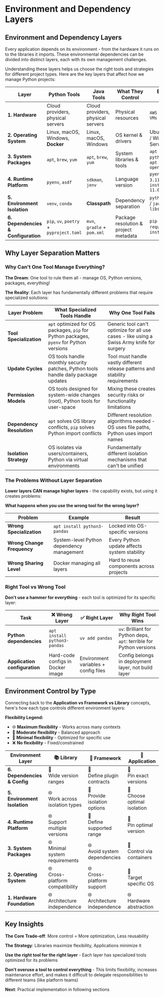 # Environment and Dependency Layers

## Environment and Dependency Layers

Every application depends on its environment - from the hardware it runs on to the libraries it imports. These environmental dependencies can be divided into distinct layers, each with its own management challenges.

Understanding these layers helps us choose the right tools and strategies for different project types. Here are the key layers that affect how we manage Python projects:



| Layer | Python Tools | Java Tools | What They Control | Example Usage |
|-------|--------------|------------|-------------------|---------------|
| **1. Hardware** | Cloud providers, physical servers | Cloud providers, physical servers | Physical resources | `AWS EC2`, `Azure VMs` |
| **2. Operating System** | Linux, macOS, Windows, **Docker** | Linux, macOS, Windows | OS kernel & drivers | Ubuntu 22.04 / Windows Server |
| **3. System Packages** | `apt`, `brew`, `yum` | `apt`, `brew`, `yum` | System libraries & tools | `apt install python3-dev` / `apt install openjdk-11` |
| **4. Runtime Platform** | `pyenv`, `asdf` | `sdkman`, `jenv` | Language version | `pyenv install 3.11` / `sdk install java 11.0.2` |
| **5. Environment Isolation** | `venv`, `conda` | **Classpath** | Dependency separation | `python -m venv` / `java -cp libs/*:app.jar` |
| **6. Dependencies & Configuration** | `pip`, `uv`, `poetry` + `pyproject.toml` | `mvn`, `gradle` + `pom.xml` | Package resolution & project metadata | `pip install requests` / `mvn install` |


## Why Layer Separation Matters

### Why Can't One Tool Manage Everything?

**The Dream**: One tool to rule them all - manage OS, Python versions, packages, everything!

**The Reality**: Each layer has fundamentally different problems that require specialized solutions:

| Layer Problem | What Specialized Tools Handle | Why One Tool Fails |
|---------------|-------------------------------|-------------------|
| **Tool Specialization** | `apt` optimized for OS packages, `pip` for Python packages, `pyenv` for Python versions | Generic tool can't optimize for all use cases - like using a Swiss Army knife for surgery |
| **Update Cycles** | OS tools handle monthly security patches, Python tools handle daily package updates | Tool must handle vastly different release patterns and stability requirements |
| **Permission Models** | OS tools designed for system-wide changes (root), Python tools for user-space | Mixing these creates security risks or functionality limitations |
| **Dependency Resolution** | `apt` solves OS library conflicts, `pip` solves Python import conflicts | Different resolution algorithms needed - OS uses file paths, Python uses import names |
| **Isolation Strategy** | OS isolates via users/containers, Python via virtual environments | Fundamentally different isolation mechanisms that can't be unified |

### The Problems Without Layer Separation

**Lower layers CAN manage higher layers** - the capability exists, but using it creates problems:

**What happens when you use the wrong tool for the wrong layer?**

| Problem | Example | Result |
|---------|---------|--------|
| **Wrong Specialization** | `apt install python3-pandas` | Locked into OS-specific versions |
| **Wrong Change Frequency** | System-level Python dependency management | Every Python update affects system stability |
| **Wrong Sharing Level** | Docker managing all layers | Hard to reuse components across projects |

### Right Tool vs Wrong Tool

**Don't use a hammer for everything** - each tool is optimized for its specific layer:

| Task | ❌ Wrong Layer | ✅ Right Layer | Why Right Tool Wins |
|------|---------------|----------------|-------------------|
| **Python dependencies** | `apt install python3-pandas` | `uv add pandas` | `uv`: Brilliant for Python deps, `apt`: terrible for Python versions |
| **Application configuration** | Hard-code configs in Docker image | Environment variables + config files | Config belongs in deployment layer, not build layer |



## Environment Control by Type

Connecting back to the **Application vs Framework vs Library** concepts, here's how each type controls different environment layers:

**Flexibility Legend:**
- 🌐 **Maximum flexibility** - Works across many contexts
- 🔸 **Moderate flexibility** - Balanced approach
- 🎯 **Minimal flexibility** - Optimized for specific use
- ❌ **No flexibility** - Fixed/constrained

| Environment Layer | 📚 **Library** | 🔧 **Framework** | 🎯 **Application** |
|-------------------|----------------|------------------|-------------------|
| **6. Dependencies & Config** | 🔸<br/>Wide version ranges | 🔸<br/>Define plugin contracts | 🎯<br/>Pin exact versions |
| **5. Environment Isolation** | 🌐<br/>Work across isolation types | 🔸<br/>Provide isolation options | 🎯<br/>Choose optimal isolation |
| **4. Runtime Platform** | 🌐<br/>Support multiple versions | 🔸<br/>Define supported range | 🎯<br/>Pin optimal version |
| **3. System Packages** | 🌐<br/>Minimal system requirements | 🌐<br/>Avoid system dependencies | 🔸<br/>Control via containers |
| **2. Operating System** | 🌐<br/>Cross-platform compatibility | 🌐<br/>Cross-platform support | 🔸<br/>Target specific OS |
| **1. Hardware Foundation** | 🌐<br/>Architecture independence | 🌐<br/>Architecture independence | 🌐<br/>Hardware abstraction |

## Key Insights

**The Core Trade-off**: More control = More optimization, Less reusability

**The Strategy**: Libraries maximize flexibility, Applications minimize it

**Use the right tool for the right layer** - Each layer has specialized tools optimized for its problems

**Don't overuse a tool to control everything** - This limits flexibility, increases maintenance effort, and makes it difficult to delegate responsibilities to different teams (like platform teams)

**Next**: Practical implementation in following sections